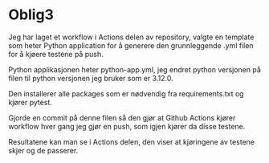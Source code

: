 # Oblig3
Jeg har laget et workflow i Actions delen av repository, valgte en template som heter Python application for å generere den grunnleggende .yml filen for å kjøere testene på push.

Python applikasjonen heter python-app.yml, jeg endret python versjonen på filen til python versjonen jeg bruker som er 3.12.0.

Den installerer alle packages som er nødvendig fra requirements.txt og kjører pytest.

Gjorde en commit på denne filen så den gjør at Github Actions kjører workflow hver gang jeg gjør en push, som igjen kjører da disse testene.

Resultatene kan man se i Actions delen, den viser at kjøringene av testene skjer og de passerer. 
